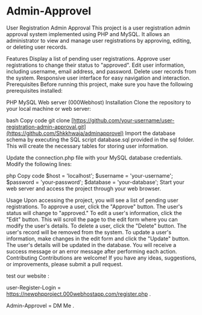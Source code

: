 # Admin-Approvel
User Registration Admin Approval
This project is a user registration admin approval system implemented using PHP and MySQL. It allows an administrator to view and manage user registrations by approving, editing, or deleting user records.

Features
Display a list of pending user registrations.
Approve user registrations to change their status to "approved".
Edit user information, including username, email address, and password.
Delete user records from the system.
Responsive user interface for easy navigation and interaction.
Prerequisites
Before running this project, make sure you have the following prerequisites installed:

PHP
MySQL
Web server (000Webhost)
Installation
Clone the repository to your local machine or web server:

bash
Copy code
git clone [https://github.com/your-username/user-registration-admin-approval.git](https://github.com/Shkkhwaja/adminapprovel)
Import the database schema by executing the SQL script database.sql provided in the sql folder. This will create the necessary tables for storing user information.

Update the connection.php file with your MySQL database credentials. Modify the following lines:

php
Copy code
$host = 'localhost';
$username = 'your-username';
$password = 'your-password';
$database = 'your-database';
Start your web server and access the project through your web browser.

Usage
Upon accessing the project, you will see a list of pending user registrations.
To approve a user, click the "Approve" button. The user's status will change to "approved."
To edit a user's information, click the "Edit" button. This will scroll the page to the edit form where you can modify the user's details.
To delete a user, click the "Delete" button. The user's record will be removed from the system.
To update a user's information, make changes in the edit form and click the "Update" button. The user's details will be updated in the database.
You will receive a success message or an error message after performing each action.
Contributing
Contributions are welcome! If you have any ideas, suggestions, or improvements, please submit a pull request.

test our website :

user-Register-Login = https://newphpproject.000webhostapp.com/register.php .

Admin-Approvel = DM Me .


